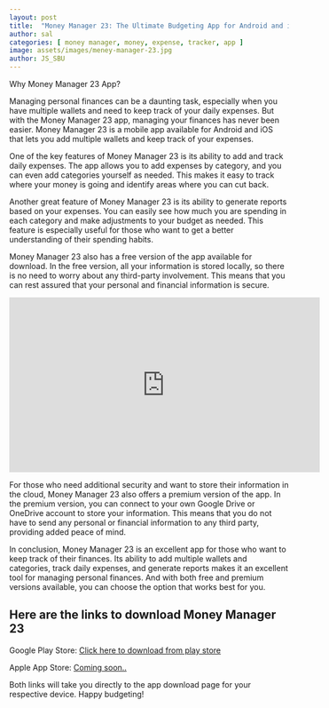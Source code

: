 ```yaml
---
layout: post
title:  "Money Manager 23: The Ultimate Budgeting App for Android and iOS"
author: sal
categories: [ money manager, money, expense, tracker, app ]
image: assets/images/meney-manager-23.jpg
author: JS_SBU
---
```

Why Money Manager 23 App?

Managing personal finances can be a daunting task, especially when you have multiple wallets and need to keep track of your daily expenses. But with the Money Manager 23 app, managing your finances has never been easier. Money Manager 23 is a mobile app available for Android and iOS that lets you add multiple wallets and keep track of your expenses.

One of the key features of Money Manager 23 is its ability to add and track daily expenses. The app allows you to add expenses by category, and you can even add categories yourself as needed. This makes it easy to track where your money is going and identify areas where you can cut back.

Another great feature of Money Manager 23 is its ability to generate reports based on your expenses. You can easily see how much you are spending in each category and make adjustments to your budget as needed. This feature is especially useful for those who want to get a better understanding of their spending habits.

Money Manager 23 also has a free version of the app available for download. In the free version, all your information is stored locally, so there is no need to worry about any third-party involvement. This means that you can rest assured that your personal and financial information is secure.

<p><iframe width="560" height="315" src="https://www.youtube.com/embed/IicUjFIHKJ0" title="YouTube video player" frameborder="0" allow="accelerometer; autoplay; clipboard-write; encrypted-media; gyroscope; picture-in-picture; web-share" allowfullscreen></iframe></p>

For those who need additional security and want to store their information in the cloud, Money Manager 23 also offers a premium version of the app. In the premium version, you can connect to your own Google Drive or OneDrive account to store your information. This means that you do not have to send any personal or financial information to any third party, providing added peace of mind.

In conclusion, Money Manager 23 is an excellent app for those who want to keep track of their finances. Its ability to add multiple wallets and categories, track daily expenses, and generate reports makes it an excellent tool for managing personal finances. And with both free and premium versions available, you can choose the option that works best for you.

## Here are the links to download Money Manager 23

Google Play Store: [Click here to download from play store]

Apple App Store: [Coming soon..]


Both links will take you directly to the app download page for your respective device. Happy budgeting!


[Click here to download from play store]: https://play.google.com/store/apps/details?id=com.moneymanager23
[Coming soon..]:   https://apps.apple.com/us/app/money-manager-23/
